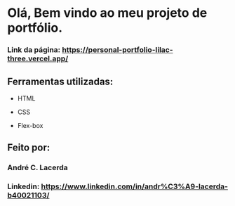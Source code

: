 # Olá, Bem vindo ao meu projeto de portfólio.

### Link da página: https://personal-portfolio-lilac-three.vercel.app/

## Ferramentas utilizadas:

* HTML

* CSS

* Flex-box

## Feito por:

### André C. Lacerda

### Linkedin: https://www.linkedin.com/in/andr%C3%A9-lacerda-b40021103/
